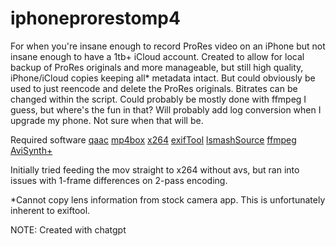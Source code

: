 # iphoneprorestomp4

For when you're insane enough to record ProRes video on an iPhone but not insane enough to have a 1tb+ iCloud account. Created to allow for local backup of ProRes originals and more manageable, but still high quality, iPhone/iCloud copies keeping all* metadata intact. But could obviously be used to just reencode and delete the ProRes originals. Bitrates can be changed within the script. Could probably be mostly done with ffmpeg I guess, but where's the fun in that? Will probably add log conversion when I upgrade my phone. Not sure when that will be.

Required software
[qaac](https://github.com/nu774/qaac)
[mp4box](https://github.com/gpac/gpac/wiki/mp4box)
[x264](https://artifacts.videolan.org/x264/release-win64/)
[exifTool](https://exiftool.org/)
[lsmashSource](https://github.com/HomeOfAviSynthPlusEvolution/L-SMASH-Works/releases/)
[ffmpeg](https://www.ffmpeg.org/download.html)
[AviSynth+](https://github.com/AviSynth/AviSynthPlus)

Initially tried feeding the mov straight to x264 without avs, but ran into issues with 1-frame differences on 2-pass encoding.

*Cannot copy lens information from stock camera app. This is unfortunately inherent to exiftool.

NOTE: Created with chatgpt
